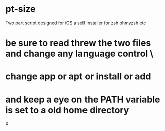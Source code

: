 # pt-size
Two part script designed for iOS a self installer for zsh ohmyzsh etc
# be sure to read threw  the two files and change any language control \
# change app or apt or install or add
# and keep a eye on the PATH variable is set to a old home directory
X
